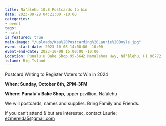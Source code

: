 ```yaml
---
title: Nāʻālehu 10.8 Postcards to Win
date: 2023-09-28 04:21:00 -10:00
categories:
- event
tags:
- natel
is featured: true
main-image: "/uploads/Kau%20Postcarding%20Laurie%20Boyle.jpg"
event-start-date: 2023-10-08 14:00:00 -10:00
event-end-date: 2023-10-08 15:00:00 -10:00
Location: Punalu'u Bake Shop 95-5642 Mamalahoa Hwy, Nāʻālehu, HI 96772
island: Big Island
---
```


Postcard Writing to Register Voters to Win in 2024

**When: Sunday, October 8th, 2PM-3PM**

**Where: Punaluʻu Bake Shop**, upper pavillion, Nāʻālehu

We will postcards, names and supplies. Bring Family and Friends.

If you can’t attend & but are interested, contact Laurie: ezmerelda5@gmail.com